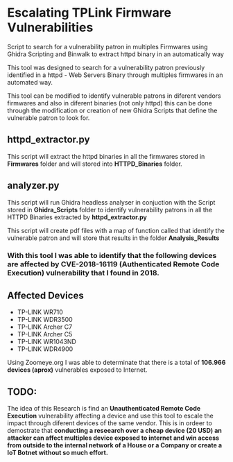 # Escalating TPLink Firmware Vulnerabilities
Script to search for a vulnerability patron in multiples Firmwares using Ghidra Scripting and Binwalk to extract httpd binary in an automatically way

This tool was designed to search for a vulnerability patron previously identified in a httpd - Web Servers Binary through multiples firmwares in an automated way.

This tool can be modified to identify vulnerable patrons in diferent vendors firmwares and also in diferent binaries (not only httpd)
this can  be done through the modification or creation of new Ghidra Scripts that define the vulnerable patron to look for.

## httpd_extractor.py
This script will extract the httpd binaries in all the firmwares stored in **Firmwares** folder and will stored into **HTTPD_Binaries** folder.

## analyzer.py
This script will run Ghidra headless analyser in conjuction with the Script stored in **Ghidra_Scripts** folder to identify vulnerability patrons in all the HTTPD Binaries extracted by **httpd_extractor.py**

This script will create pdf files with a map of function called that identify the vulnerable patron and will store that results in the folder **Analysis_Results**

### With this tool I was able to identify that the following devices are affected by CVE-2018-16119 (Authenticated Remote Code Execution) vulnerability that I found in 2018.

## Affected Devices
* TP-LINK WR710
* TP-LINK WDR3500
* TP-LINK Archer C7
* TP-LINK Archer C5
* TP-LINK WR1043ND
* TP-LINK WDR4900

Using Zoomeye.org I was able to determinate that there is a total of **106.966 devices (aprox)** vulnerables exposed to Internet.

## TODO:
The idea of this Research is find an **Unauthenticated Remote Code Execution** vulnerability affecting a device and use this tool to escale the impact through diferent devices of the same vendor. This is in ordeer to demostrate that **conducting a reseearch over a cheap device (20 USD) an attacker can affect multiples device exposed to internet and win access from outside to the internal network of a House or a Company or create a IoT Botnet without so much effort.**
